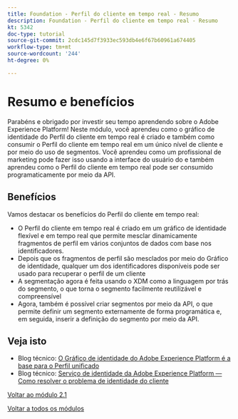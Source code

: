 ```yaml
---
title: Foundation - Perfil do cliente em tempo real - Resumo
description: Foundation - Perfil do cliente em tempo real - Resumo
kt: 5342
doc-type: tutorial
source-git-commit: 2cdc145d7f3933ec593db4e6f67b60961a674405
workflow-type: tm+mt
source-wordcount: '244'
ht-degree: 0%

---
```


# Resumo e benefícios

Parabéns e obrigado por investir seu tempo aprendendo sobre o Adobe Experience Platform!
Neste módulo, você aprendeu como o gráfico de identidade do Perfil do cliente em tempo real é criado e também como consumir o Perfil do cliente em tempo real em um único nível de cliente e por meio do uso de segmentos. Você aprendeu como um profissional de marketing pode fazer isso usando a interface do usuário do e também aprendeu como o Perfil do cliente em tempo real pode ser consumido programaticamente por meio da API.

## Benefícios

Vamos destacar os benefícios do Perfil do cliente em tempo real:

- O Perfil do cliente em tempo real é criado em um gráfico de identidade flexível e em tempo real que permite mesclar dinamicamente fragmentos de perfil em vários conjuntos de dados com base nos identificadores.
- Depois que os fragmentos de perfil são mesclados por meio do Gráfico de identidade, qualquer um dos identificadores disponíveis pode ser usado para recuperar o perfil de um cliente
- A segmentação agora é feita usando o XDM como a linguagem por trás do segmento, o que torna o segmento facilmente reutilizável e compreensível
- Agora, também é possível criar segmentos por meio da API, o que permite definir um segmento externamente de forma programática e, em seguida, inserir a definição do segmento por meio da API.

## Veja isto

- Blog técnico: [O Gráfico de identidade do Adobe Experience Platform é a base para o Perfil unificado](https://medium.com/adobetech/adobe-experience-platform-identity-graph-is-the-foundation-for-the-unified-profile-e8435d26dce7)
- Blog técnico: [Serviço de identidade da Adobe Experience Platform — Como resolver o problema de identidade do cliente](https://medium.com/adobetech/adobe-experience-platforms-identity-service-how-to-solve-the-customer-identity-conundrum-f95e22d16ea9)

[Voltar ao módulo 2.1](./real-time-customer-profile.md)

[Voltar a todos os módulos](../../../overview.md)
